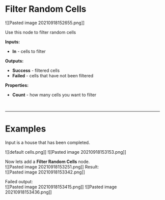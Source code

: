 # **Filter Random Cells**

![[Pasted image 20210918152655.png]]

Use this node to filter random cells  
	
**Inputs:**

- **In** - cells to filter

**Outputs:**

- **Success** - filtered cells
- **Failed** - сells that have not been filtered 

**Properties:**

- **Count** - how many cells you want to filter
	
	
	

<br />

--------

# Examples
Input is a house that has been completed.  

![[default cells.png]]
![[Pasted image 20210918153153.png]]

Now lets add a **Filter Random Cells** node.  
![[Pasted image 20210918153251.png]]
Result:   
![[Pasted image 20210918153342.png]]

Failed output:  
![[Pasted image 20210918153415.png]]
![[Pasted image 20210918153436.png]]
